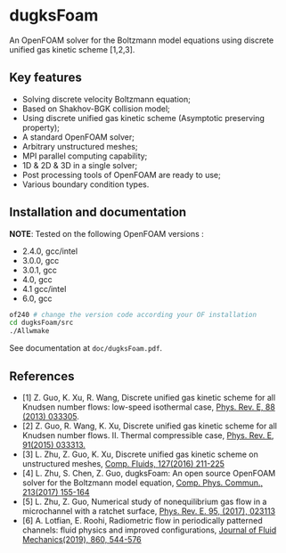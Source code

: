 # dugksFoam

An OpenFOAM solver for the Boltzmann model equations using discrete unified gas kinetic scheme [1,2,3].

## Key features

* Solving discrete velocity Boltzmann equation;
* Based on Shakhov-BGK collision model;
* Using discrete unified gas kinetic scheme (Asymptotic preserving property);
* A standard OpenFOAM solver;
* Arbitrary unstructured meshes;
* MPI parallel computing capability;
* 1D & 2D & 3D in a single solver;
* Post processing tools of OpenFOAM are ready to use;
* Various boundary condition types.

## Installation and documentation

**NOTE**: Tested on the following OpenFOAM versions :

* 2.4.0, gcc/intel
* 3.0.0, gcc
* 3.0.1, gcc
* 4.0,   gcc
* 4.1    gcc/intel
* 6.0,   gcc

```bash
of240 # change the version code according your OF installation
cd dugksFoam/src
./Allwmake
```

See documentation at `doc/dugksFoam.pdf`.

## References
* [1] Z. Guo, K. Xu, R. Wang, Discrete unified gas kinetic scheme for all Knudsen number flows: low-speed isothermal case, [Phys. Rev. E, 88 (2013) 033305](http://journals.aps.org/pre/abstract/10.1103/PhysRevE.88.033305).
* [2] Z. Guo, R. Wang, K. Xu, Discrete unified gas kinetic scheme for all Knudsen number flows. II. Thermal compressible case, [Phys. Rev. E, 91(2015) 033313.](http://journals.aps.org/pre/abstract/10.1103/PhysRevE.91.033313)
* [3] L. Zhu, Z. Guo, K. Xu, Discrete unified gas kinetic scheme on unstructured meshes, [Comp. Fluids, 127(2016) 211-225](http://www.sciencedirect.com/science/article/pii/S0045793016000177)
* [4] L. Zhu, S. Chen, Z. Guo, dugksFoam: An open source OpenFOAM solver for the Boltzmann model equation, [Comp. Phys. Commun., 213(2017) 155-164](http://www.sciencedirect.com/science/article/pii/S0010465516303642)
* [5] L. Zhu, Z. Guo, Numerical study of nonequilibrium gas flow in a microchannel with a ratchet surface, [Phys. Rev. E. 95, (2017), 023113](https://journals.aps.org/pre/abstract/10.1103/PhysRevE.95.023113)
* [6] A. Lotfian, E. Roohi, Radiometric flow in periodically patterned channels: fluid physics and improved configurations, [Journal of Fluid Mechanics(2019), 860, 544-576](https://doi.org/10.1017/jfm.2018.880)
